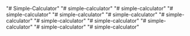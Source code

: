 "# Simple-Calculator" 
"# simple-calculator" 
"# simple-calculator" 
"# simple-calculator" 
"# simple-calculator" 
"# simple-calculator" 
"# simple-calculator" 
"# simple-calculator" 
"# simple-calculator" 
"# simple-calculator" 
"# simple-calculator" 
"# simple-calculator" 
